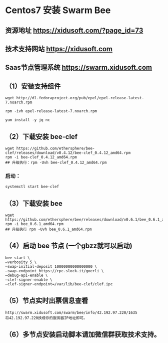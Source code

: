 
# Centos7 安装 Swarm Bee

## 资源地址 https://xidusoft.com/?page_id=73
## 技术支持网站 https://xidusoft.com
## Saas节点管理系统 https://swarm.xidusoft.com

## （1）安装支持组件
```
wget http://dl.fedoraproject.org/pub/epel/epel-release-latest-7.noarch.rpm

rpm -ivh epel-release-latest-7.noarch.rpm

yum install -y jq nc
```

## （2）下载安装 bee-clef
```
wget https://github.com/ethersphere/bee-clef/releases/download/v0.4.12/bee-clef_0.4.12_amd64.rpm
rpm -i bee-clef_0.4.12_amd64.rpm
## 升级执行：rpm -Uvh bee-clef_0.4.12_amd64.rpm
```
### 启动：
```
systemctl start bee-clef
```
## （3）下载安装 bee
```
wget https://github.com/ethersphere/bee/releases/download/v0.6.1/bee_0.6.1_amd64.rpm
rpm -i bee_0.6.1_amd64.rpm
## 升级执行 rpm -Uvh bee_0.6.1_amd64.rpm
```

## （4）启动 bee 节点 (一个gbzz就可以启动)
```
bee start \
–verbosity 5 \
–swap-initial-deposit 10000000000000000 \
–swap-endpoint https://rpc.slock.it/goerli \
–debug-api-enable \
–clef-signer-enable \
–clef-signer-endpoint=/var/lib/bee-clef/clef.ipc
```

## （5）节点实时出票信息查看
```
http://swarm.xidusoft.com/swarm/bee/info/42.192.97.220/1635
将42.192.97.220换成你的服务器IP地址即可。
```
## （6）多节点安装启动脚本请加微信群获取技术支持。
